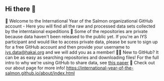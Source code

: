 ## Hi there 👋

🙋‍ Welcome to the International Year of the Salmon organizational GitHub account - Here you will find all the raw and processed data sets collected by the interntaional expeditions
🌈 Some of the repositories are private because data haven't been released to the public yet. If you're an IYS participant and would like to access private data, please be sure to sign up for a free GitHub account and then provide your username to iys.data@hakai.org and we will add you as a member!
👩‍💻 New to GitHub? It can be as easy as searching repositories and downloading files! For the full intro to why we're using GitHub to share data, see [this paper](https://peerj.com/preprints/3159.pdf)
🍿 Check out our about page for more info! https://international-year-of-the-salmon.github.io/about/index.html
